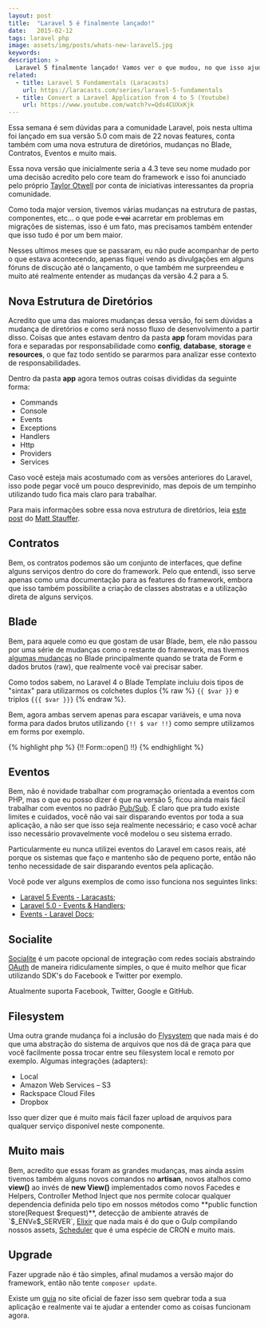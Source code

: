 ```yaml
---
layout: post
title:  "Laravel 5 é finalmente lançado!"
date:   2015-02-12
tags: laravel php
image: assets/img/posts/whats-new-laravel5.jpg
keywords:
description: >
  Laravel 5 finalmente lançado! Vamos ver o que mudou, no que isso ajuda em nosso workflow, quais são os novas features para nós desenvolvedores, e como fazer upgrade sem quebrar sua aplicação.
related:
  - title: Laravel 5 Fundamentals (Laracasts)
    url: https://laracasts.com/series/laravel-5-fundamentals
  - title: Convert a Laravel Application from 4 to 5 (Youtube)
    url: https://www.youtube.com/watch?v=Qds4CUXxKjk
---
```

Essa semana é sem dúvidas para a comunidade Laravel, pois nesta ultima foi lançado em sua versão 5.0 com mais de 22 novas features, conta também com uma nova estrutura de diretórios, mudanças no Blade, Contratos, Eventos e muito mais.

Essa nova versão que inicialmente seria a 4.3 teve seu nome mudado por uma decisão acredito pelo core team do framework e isso foi anunciado pelo próprio [Taylor Otwell](https://twitter.com/taylorotwell) por conta de iniciativas interessantes da propria comunidade.

Como toda major version, tivemos várias mudanças na estrutura de pastas, componentes, etc... o que pode <del>e vai</del> acarretar em problemas em migrações de sistemas, isso é um fato, mas precisamos também entender que isso tudo é por um bem maior.

Nesses ultimos meses que se passaram, eu não pude acompanhar de perto o que estava acontecendo, apenas fiquei vendo as divulgações em alguns fóruns de discução até o lançamento, o que também me surpreendeu e muito até realmente entender as mudanças da versão 4.2 para a 5.

## Nova Estrutura de Diretórios
Acredito que uma das maiores mudanças dessa versão, foi sem dúvidas a mudança de diretórios e como será nosso fluxo de desenvolvimento a partir disso. Coisas que antes estavam dentro da pasta **app** foram movidas para fora e separadas por responsabilidade como **config**, **database**, **storage** e **resources**, o que faz todo sentido se pararmos para analizar esse contexto de responsabilidades.

Dentro da pasta **app** agora temos outras coisas divididas da seguinte forma:

- Commands
- Console
- Events
- Exceptions
- Handlers
- Http
- Providers
- Services

Caso você esteja mais acostumado com as versões anteriores do Laravel, isso pode pegar você um pouco desprevinido, mas depois de um tempinho utilizando tudo fica mais claro para trabalhar.

Para mais informações sobre essa nova estrutura de diretórios, leia [este post](https://mattstauffer.co/blog/laravel-5.0-directory-structure-and-namespace) do [Matt Stauffer](https://twitter.com/stauffermatt).

## Contratos
Bem, os contratos podemos são um conjunto de interfaces, que define alguns serviços dentro do core do framework. Pelo que entendi, isso serve apenas como uma documentação para as features do framework, embora que isso também possibilite a criação de classes abstratas e a utilização direta de alguns serviços.

## Blade
Bem, para aquele como eu que gostam de usar Blade, bem, ele não passou por uma série de mudanças como o restante do framework, mas tivemos [algumas mudanças](http://laravel.com/docs/5.0/templates#other-blade-control-structures) no Blade principalmente quando se trata de Form e dados brutos (raw), que realmente você vai precisar saber.

Como todos sabem, no Laravel 4 o Blade Template incluiu dois tipos de "sintax" para utilizarmos os colchetes duplos {% raw %} `{{ $var }}` e triplos `{{{ $var }}}` {% endraw %}.

Bem, agora ambas servem apenas para escapar variáveis, e uma nova forma para dados brutos utilizando `{!! $ var !!}` como sempre utilizamos em forms por exemplo.

{% highlight php %}
{!! Form::open() !!}
{% endhighlight %}

## Eventos
Bem, não é novidade trabalhar com programação orientada a eventos com PHP, mas o que eu posso dizer é que na versão 5, ficou ainda mais fácil trabalhar com eventos no padrão [Pub/Sub](http://en.wikipedia.org/wiki/Publish%E2%80%93subscribe_pattern). É claro que pra tudo existe limites e cuidados, você não vai sair disparando eventos por toda a sua aplicação, a não ser que isso seja realmente necessário; e caso você achar isso necessário provavelmente você modelou o seu sistema errado.

Particularmente eu nunca utilizei eventos do Laravel em casos reais, até porque os sistemas que faço e mantenho são de pequeno porte, então não tenho necessidade de sair disparando eventos pela aplicação.

Você pode ver alguns exemplos de como isso funciona nos seguintes links:

- [Laravel 5 Events - Laracasts](https://laracasts.com/lessons/laravel-5-events);
- [Laravel 5.0 - Events & Handlers](https://mattstauffer.co/blog/laravel-5.0-events-and-handlers);
- [Events - Laravel Docs](http://laravel.com/docs/5.0/events);

## Socialite
[Socialite](http://laravel.com/docs/master/authentication#social-authentication) é um pacote opcional de integração com redes sociais abstraindo [OAuth](http://en.wikipedia.org/wiki/OAuth) de maneira ridiculamente simples, o que é muito melhor que ficar utilizando SDK's do Facebook e Twitter por exemplo.

Atualmente suporta Facebook, Twitter, Google e GitHub.

## Filesystem
Uma outra grande mudança foi a inclusão do [Flysystem](https://github.com/thephpleague/flysystem) que nada mais é do que uma abstração do sistema de arquivos que nos dá de graça para que você facilmente possa trocar entre seu filesystem local e remoto por exemplo. Algumas integrações (adapters):

- Local
- Amazon Web Services – S3
- Rackspace Cloud Files
- Dropbox

Isso quer dizer que é muito mais fácil fazer upload de arquivos para qualquer serviço disponível neste componente.

## Muito mais
Bem, acredito que essas foram as grandes mudanças, mas ainda assim tivemos também alguns novos comandos no **artisan**, novos atalhos como **view()** ao invés de **new View()** implementados como novos Facedes e Helpers, Controller Method Inject que nos permite colocar qualquer dependencia definida pelo tipo em nossos métodos como **public function store(Request $request)**, detecção de ambiente através de `$_ENV` e `$_SERVER`, [Elixir](http://laravel.com/docs/master/elixir) que nada mais é do que o Gulp compilando nossos assets, [Scheduler](http://laravel.com/docs/master/scheduling) que é uma espécie de CRON e muito mais.

## Upgrade
Fazer upgrade não é tão simples, afinal mudamos a versão major do framework, então não tente `composer update`.

Existe um [guia](http://laravel.com/docs/master/upgrade) no site oficial de fazer isso sem quebrar toda a sua aplicação e realmente vai te ajudar a entender como as coisas funcionam agora.
